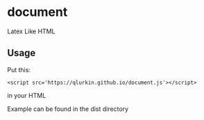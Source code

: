 # document
Latex Like HTML

## Usage

Put this:
```
<script src='https://qlurkin.github.io/document.js'></script>
```
in your HTML

Example can be found in the dist directory

